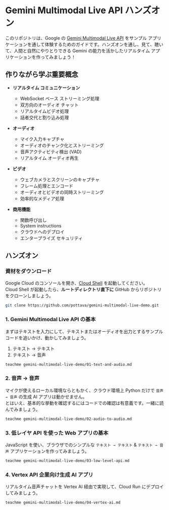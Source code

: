 # Gemini Multimodal Live API ハンズオン

このリポジトリは、Google の [Gemini Multimodal Live API](https://developers.googleblog.com/ja/gemini-2-0-level-up-your-apps-with-real-time-multimodal-interactions/) をサンプル アプリケーションを通して体験するためのガイドです。ハンズオンを通し、見て、聴いて、人間と自然にやりとりできる Gemini の能力を活かしたリアルタイム アプリケーションを作ってみましょう！

## 作りながら学ぶ重要概念

- **リアルタイム コミュニケーション**

  - WebSocket ベース ストリーミング処理
  - 双方向のオーディオ チャット
  - リアルタイムビデオ処理
  - 話者交代と割り込み処理

- **オーディオ**

  - マイク入力キャプチャ
  - オーディオのチャンク化とストリーミング
  - 音声アクティビティ検出 (VAD)
  - リアルタイム オーディオ再生

- **ビデオ**

  - ウェブカメラとスクリーンのキャプチャ
  - フレーム処理とエンコード
  - オーディオとビデオの同時ストリーミング
  - 効率的なメディア処理

- **商用機能**

  - 関数呼び出し
  - System instructions
  - クラウドへのデプロイ
  - エンタープライズ セキュリティ

## ハンズオン

### 資材をダウンロード

Google Cloud のコンソールを開き、[Cloud Shell](https://cloud.google.com/shell/docs/launching-cloud-shell?hl=ja) を起動してください。  
Cloud Shell が起動したら、**ルートディレクトリ直下に** GitHub からリポジトリをクローンしましょう。

```sh
git clone https://github.com/pottava/gemini-multimodal-live-demo.git
```

### 1. Gemini Multimodal Live API の基本

まずはテキストを入力にして、テキストまたはオーディオを出力とするサンプルコードを追いかけ、動かしてみましょう。

1. テキスト → テキスト
2. テキスト → 音声

```sh
teachme gemini-multimodal-live-demo/01-text-and-audio.md
```

### 2. 音声 → 音声

マイクが使えるローカル環境ならともかく、クラウド環境上 Python だけで `音声 → 音声` の生成 AI アプリは動かせません。  
とはいえ、基本的な挙動を確認するにはコードでの確認は有意義です。一緒に読んでみましょう。

```sh
teachme gemini-multimodal-live-demo/02-audio-to-audio.md
```

### 3. 低レイヤ API を使った Web アプリの基本

JavaScript を使い、ブラウザでのシンプルな `テキスト → テキスト` & `テキスト → 音声` アプリケーションを作ってみましょう。

```sh
teachme gemini-multimodal-live-demo/03-low-level-api.md
```

### 4. Vertex API 企業向け生成 AI アプリ

リアルタイム音声チャットを Vertex AI 経由で実現して、Cloud Run にデプロイしてみましょう。

```sh
teachme gemini-multimodal-live-demo/04-vertex-ai.md
```
